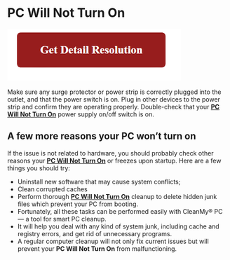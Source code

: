 # PC Will Not Turn On

[![PC Will Not Turn On](gett-detail.png)](https://github.com/computerissues/pc-will-not-turn-on)

Make sure any surge protector or power strip is correctly plugged into the outlet, and that the power switch is on. Plug in other devices to the power strip and confirm they are operating properly. Double-check that your **[PC Will Not Turn On](https://github.com/computerissues/pc-will-not-turn-on)** power supply on/off switch is on.

## A few more reasons your PC won’t turn on

If the issue is not related to hardware, you should probably check other reasons your **[PC Will Not Turn On](https://github.com/computerissues/pc-will-not-turn-on)** or freezes upon startup. Here are a few things you should try:

* Uninstall new software that may cause system conflicts; 
* Clean corrupted caches
* Perform thorough **[PC Will Not Turn On](https://github.com/computerissues/pc-will-not-turn-on)** cleanup to delete hidden junk files which prevent your PC from booting.
* Fortunately, all these tasks can be performed easily with CleanMy® PC — a tool for smart PC cleanup. 
* It will help you deal with any kind of system junk, including cache and registry errors, and get rid of unnecessary programs. 
* A regular computer cleanup will not only fix current issues but will prevent your **PC Will Not Turn On** from malfunctioning. 
